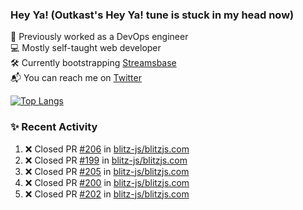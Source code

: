 ### Hey Ya! (Outkast's Hey Ya! tune is stuck in my head now)

💼 Previously worked as a DevOps engineer  
💻 Mostly self-taught web developer  
🛠️ Currently bootstrapping [Streamsbase](https://streamsbase.com)  
📬 You can reach me on [Twitter](https://twitter.com/LoriKarikari)

[![Top Langs](https://github-readme-stats.vercel.app/api/top-langs/?username=LoriKarikari&layout=compact)](https://github.com/LoriKarikari/github-readme-stats)

### ✨ Recent Activity

<!--START_SECTION:activity-->
1. ❌ Closed PR [#206](https://github.com/blitz-js/blitzjs.com/pull/206) in [blitz-js/blitzjs.com](https://github.com/blitz-js/blitzjs.com)
2. ❌ Closed PR [#199](https://github.com/blitz-js/blitzjs.com/pull/199) in [blitz-js/blitzjs.com](https://github.com/blitz-js/blitzjs.com)
3. ❌ Closed PR [#205](https://github.com/blitz-js/blitzjs.com/pull/205) in [blitz-js/blitzjs.com](https://github.com/blitz-js/blitzjs.com)
4. ❌ Closed PR [#200](https://github.com/blitz-js/blitzjs.com/pull/200) in [blitz-js/blitzjs.com](https://github.com/blitz-js/blitzjs.com)
5. ❌ Closed PR [#202](https://github.com/blitz-js/blitzjs.com/pull/202) in [blitz-js/blitzjs.com](https://github.com/blitz-js/blitzjs.com)
<!--END_SECTION:activity-->
